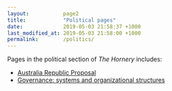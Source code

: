 ```yaml
---
layout:           page2
title:            "Political pages"
date:             2019-05-03 21:58:37 +1000
last_modified_at: 2019-05-03 21:58:00 +1000
permalink:        /politics/
---
```


Pages in the political section of *The Hornery* includes:

- [Australia Republic Proposal](/politics/republic-proposal/)
- [Governance: systems and organizational structures](/politics/systems-of-government/)